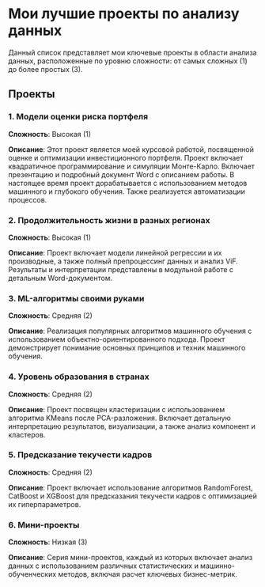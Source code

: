 # Мои лучшие проекты по анализу данных

Данный список представляет мои ключевые проекты в области анализа данных, расположенные по уровню сложности: от самых сложных (1) до более простых (3).

## Проекты

### 1. Модели оценки риска портфеля
**Сложность**: Высокая (1)

**Описание**: 
Этот проект является моей курсовой работой, посвященной оценке и оптимизации инвестиционного портфеля. Проект включает квадратичное программирование и симуляции Монте-Карло. Включает презентацию и подробный документ Word с описанием работы. В настоящее время проект дорабатывается с использованием методов машинного и глубокого обучения. Также реализуется автоматизации процессов.

### 2. Продолжительность жизни в разных регионах
**Сложность**: Высокая (1)

**Описание**: 
Проект включает модели линейной регрессии и их производные, а также полный препроцессинг данных и анализ ViF. Результаты и интерпретации представлены в модульной работе с детальным Word-документом.

### 3. ML-алгоритмы своими руками
**Сложность**: Средняя (2)

**Описание**: 
Реализация популярных алгоритмов машинного обучения с использованием объектно-ориентированного подхода. Проект демонстрирует понимание основных принципов и техник машинного обучения.

### 4. Уровень образования в странах
**Сложность**: Средняя (2)

**Описание**: 
Проект посвящен кластеризации с использованием алгоритма KMeans после PCA-разложения. Включает детальную интерпретацию результатов, визуализации, а также анализ компонент и кластеров.

### 5. Предсказание текучести кадров
**Сложность**: Средняя (2)

**Описание**: 
Проект включает использование алгоритмов RandomForest, CatBoost и XGBoost для предсказания текучести кадров с оптимизацией их гиперпараметров.

### 6. Мини-проекты
**Сложность**: Низкая (3)

**Описание**: 
Серия мини-проектов, каждый из которых включает анализ данных с использованием различных статистических и машинно-обученческих методов, включая расчет ключевых бизнес-метрик.

